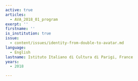 ```yaml
---
active: true
articles:
  - AVA_2018_01_program
exerpt: ''
firstname: ''
is_institution: true
issue:
  - content/issues/identity-from-double-to-avatar.md
language:
  - English
lastname: Istituto Italiano di Cultura di Parigi, France
years:
  - 2018

---
```

